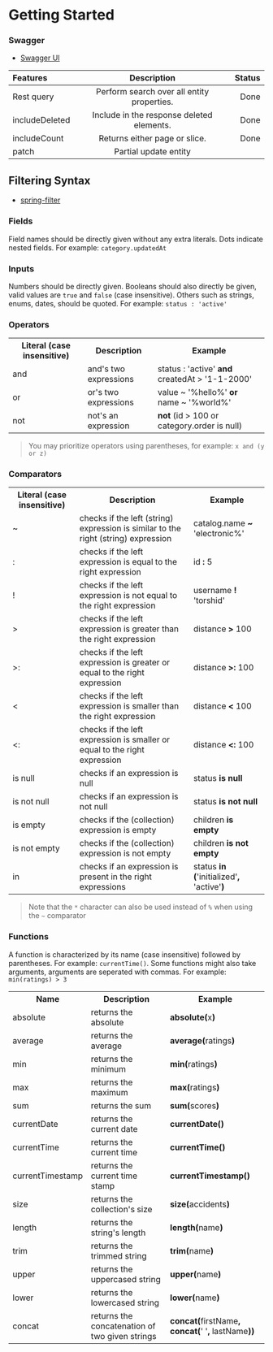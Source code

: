 # Getting Started

### Swagger

* [Swagger UI](http://localhost:8080/swagger-ui.html)

| Features      | Description | Status     |
| :---        |    :----:   |          ---: |
|Rest query|Perform search over all entity properties.|Done|
|includeDeleted|Include in the response deleted elements.|Done|
|includeCount| Returns either page or slice.|Done|
|patch| Partial update entity||


## Filtering Syntax

* [spring-filter](https://github.com/turkraft/spring-filter)

### Fields

Field names should be directly given without any extra literals. Dots indicate nested fields. For
example: `category.updatedAt`

### Inputs

Numbers should be directly given. Booleans should also directly be given, valid values are `true` and `false` (case
insensitive). Others such as strings, enums, dates, should be quoted. For example: `status : 'active'`

### Operators

<table>
  <tr> <th>Literal (case insensitive)</th> <th>Description</th> <th>Example</th> </tr>
  <tr> <td>and</td> <td>and's two expressions</td> <td>status : 'active' <b>and</b> createdAt > '1-1-2000'</td> </tr>
  <tr> <td>or</td> <td>or's two expressions</td> <td>value ~ '%hello%' <b>or</b> name ~ '%world%'</td> </tr>
  <tr> <td>not</td> <td>not's an expression</td> <td> <b>not</b> (id > 100 or category.order is null) </td> </tr>
</table>

> You may prioritize operators using parentheses, for example: `x and (y or z)`

### Comparators

<table>
  <tr> <th>Literal (case insensitive)</th> <th>Description</th> <th>Example</th> </tr>
  <tr> <td>~</td> <td>checks if the left (string) expression is similar to the right (string) expression</td> <td>catalog.name <b>~</b> 'electronic%'</td> </tr>
  <tr> <td>:</td> <td>checks if the left expression is equal to the right expression</td> <td>id <b>:</b> 5</td> </tr>
  <tr> <td>!</td> <td>checks if the left expression is not equal to the right expression</td> <td>username <b>!</b> 'torshid'</td> </tr>
  <tr> <td>></td> <td>checks if the left expression is greater than the right expression</td> <td>distance <b>></b> 100</td> </tr>
  <tr> <td>>:</td> <td>checks if the left expression is greater or equal to the right expression</td> <td>distance <b>>:</b> 100</td> </tr>
  <tr> <td><</td> <td>checks if the left expression is smaller than the right expression</td> <td>distance <b><</b> 100</td> </tr>
  <tr> <td><:</td> <td>checks if the left expression is smaller or equal to the right expression</td> <td>distance <b><:</b> 100</td> </tr>
  <tr> <td>is null</td> <td>checks if an expression is null</td> <td>status <b>is null</b></td> </tr>
  <tr> <td>is not null</td> <td>checks if an expression is not null</td> <td>status <b>is not null</b></td> </tr>
  <tr> <td>is empty</td> <td>checks if the (collection) expression is empty</td> <td>children <b>is empty</b></td> </tr>
  <tr> <td>is not empty</td> <td>checks if the (collection) expression is not empty</td> <td>children <b>is not empty</b></td> </tr>
  <tr> <td>in</td> <td>checks if an expression is present in the right expressions</td> <td>status <b>in (</b>'initialized'<b>,</b> 'active'<b>)</b></td> </tr>
</table>

> Note that the `*` character can also be used instead of `%` when using the `~` comparator

### Functions

A function is characterized by its name (case insensitive) followed by parentheses. For example: `currentTime()`. Some
functions might also take arguments, arguments are seperated with commas. For example: `min(ratings) > 3`
<table>
  <tr> <th>Name</th> <th>Description</th> <th>Example</th> </tr>
  <tr> <td> absolute </td> <td> returns the absolute </td> <td> <b>absolute(</b>x<b>)</b> </td> </tr>
  <tr> <td> average </td> <td> returns the average </td> <td> <b>average(</b>ratings<b>)</b> </td> </tr>
  <tr> <td> min </td> <td> returns the minimum </td> <td> <b>min(</b>ratings<b>)</b> </td> </tr>
  <tr> <td> max </td> <td> returns the maximum </td> <td> <b>max(</b>ratings<b>)</b> </td> </tr>
  <tr> <td> sum </td> <td> returns the sum </td> <td> <b>sum(</b>scores<b>)</b> </td> </tr>
  <tr> <td> currentDate </td> <td> returns the current date </td> <td> <b>currentDate()</b> </td> </tr>
  <tr> <td> currentTime </td> <td> returns the current time </td> <td> <b>currentTime()</b> </td> </tr>
  <tr> <td> currentTimestamp </td> <td> returns the current time stamp </td> <td> <b>currentTimestamp()</b> </td> </tr>
  <tr> <td> size </td> <td> returns the collection's size </td> <td> <b>size(</b>accidents<b>)</b> </td> </tr>
  <tr> <td> length </td> <td> returns the string's length </td> <td> <b>length(</b>name<b>)</b> </td> </tr>
  <tr> <td> trim </td> <td> returns the trimmed string </td> <td> <b>trim(</b>name<b>)</b> </td> </tr>
  <tr> <td> upper </td> <td> returns the uppercased string </td> <td> <b>upper(</b>name<b>)</b> </td> </tr>
  <tr> <td> lower </td> <td> returns the lowercased string </td> <td> <b>lower(</b>name<b>)</b> </td> </tr>
  <tr> <td> concat </td> <td> returns the concatenation of two given strings </td> <td> <b>concat(</b>firstName<b>, concat(</b>' '<b>,</b> lastName<b>))</b> </td> </tr>
</table>
